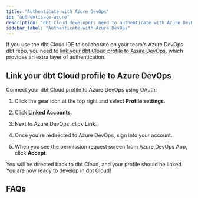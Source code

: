```yaml
---
title: "Authenticate with Azure DevOps"
id: "authenticate-azure"
description: "dbt Cloud developers need to authenticate with Azure DevOps."
sidebar_label: "Authenticate with Azure DevOps"
---
```



If you use the dbt Cloud IDE to collaborate on your team's Azure DevOps dbt repo, you need to [link your dbt Cloud profile to Azure DevOps](#link-your-dbt-cloud-profile-to-azure-devops), which provides an extra layer of authentication.

## Link your dbt Cloud profile to Azure DevOps

Connect your dbt Cloud profile to Azure DevOps using OAuth:

1. Click the gear icon at the top right and select **Profile settings**.
2. Click **Linked Accounts**.
3. Next to  Azure DevOps, click **Link**.
   <Lightbox src="/img/docs/dbt-cloud/connecting-azure-devops/LinktoAzure.png" title="Azure DevOps Authorization Screen"/>

4. Once you're redirected to Azure DevOps, sign into your account.
5. When you see the permission request screen from Azure DevOps App, click **Accept**. 
   <Lightbox src="/img/docs/dbt-cloud/connecting-azure-devops/OAuth Acceptance.png" title="Azure DevOps Authorization Screen"/>

You will be directed back to dbt Cloud, and your profile should be linked. You are now ready to develop in dbt Cloud!

## FAQs

<FAQ src="Git/gitignore"/>
